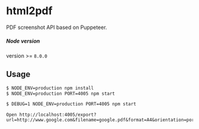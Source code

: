 # html2pdf

PDF screenshot API based on Puppeteer.

##### Node version
version >= `8.0.0`

## Usage

```bash
$ NODE_ENV=production npm install
$ NODE_ENV=production PORT=4005 npm start

$ DEBUG=1 NODE_ENV=production PORT=4005 npm start
```


```
Open http://localhost:4005/export?url=http://www.google.com&filename=google.pdf&format=A4&orientation=portrait
```
